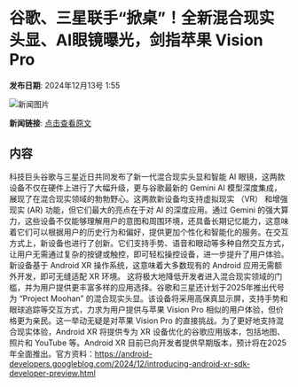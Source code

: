 # 谷歌、三星联手“掀桌”！全新混合现实头显、AI眼镜曝光，剑指苹果 Vision Pro

**发布日期**: 2024年12月13号 1:55

![新闻图片](https://upload.chinaz.com/2024/1213/6386968047624394613234875.png)

**新闻链接**: [点击查看原文](https://www.aibase.com/zh/news/13928)

## 内容

科技巨头谷歌与三星近日共同发布了新一代混合现实头显和智能 AI 眼镜，这两款设备不仅在硬件上进行了大幅升级，更与谷歌最新的 Gemini AI 模型深度集成，展现了在混合现实领域的勃勃野心。这两款新设备均支持虚拟现实 （VR） 和增强现实 (AR) 功能，但它们最大的亮点在于对 AI 的深度应用。通过 Gemini 的强大算力，这些设备不仅能够理解用户的意图和周围环境，还具备长期记忆能力，这意味着它们可以根据用户的历史行为和偏好，提供更加个性化和智能化的服务。在交互方式上，新设备也进行了创新。它们支持手势、语音和眼动等多种自然交互方式，让用户无需通过复杂的按键或触控，即可轻松操控设备，进一步提升了用户体验。新设备基于 Android XR 操作系统，这意味着大多数现有的 Android 应用无需额外开发，即可无缝适配 XR 环境。 这将极大地降低开发者进入混合现实领域的门槛，并为用户提供更丰富多样的应用选择。谷歌和三星还计划于2025年推出代号为 “Project Moohan” 的混合现实头显。该设备将采用高保真显示屏，支持手势和眼球追踪等交互方式，力求为用户提供与苹果 Vision Pro 相似的用户体验，但价格更为亲民。这一举动无疑是对苹果 Vision Pro 的直接挑战。为了更好地支持混合现实体验，Android XR 将提供专为 XR 设备优化的谷歌应用版本，包括地图、照片和 YouTube 等。Android XR 目前已向开发者提供早期版本，预计将在2025年全面推出。官方资料：https://android-developers.googleblog.com/2024/12/introducing-android-xr-sdk-developer-preview.html
